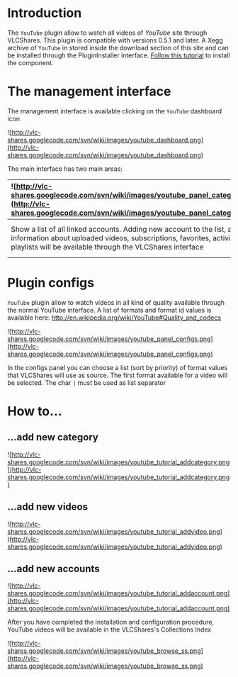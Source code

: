 

# Introduction #

The `YouTube` plugin allow to watch all videos of _YouTube_ site through VLCShares. This plugin is compatible with versions 0.5.1 and later.
A Xegg archive of `YouTube` in stored inside the download section of this site and can be installed through the PluginInstaller interface. [Follow this tutorial](PluginsList#How_to_install_new_plugins.md) to install the component.

# The management interface #

The management interface is available clicking on the `YouTube` dashboard icon

![http://vlc-shares.googlecode.com/svn/wiki/images/youtube_dashboard.png](http://vlc-shares.googlecode.com/svn/wiki/images/youtube_dashboard.png)

The main interface has two main areas:

| ![http://vlc-shares.googlecode.com/svn/wiki/images/youtube_panel_categorylist.png](http://vlc-shares.googlecode.com/svn/wiki/images/youtube_panel_categorylist.png) | Show a list of all library categories. New categories can be added clicking on the _Add Category_ button |
|:--------------------------------------------------------------------------------------------------------------------------------------------------------------------|:---------------------------------------------------------------------------------------------------------|
| Show a list of all linked accounts. Adding new account to the list, all information about uploaded videos, subscriptions, favorites, activities and playlists will be available through the VLCShares interface | ![http://vlc-shares.googlecode.com/svn/wiki/images/youtube_panel_accountlist.png](http://vlc-shares.googlecode.com/svn/wiki/images/youtube_panel_accountlist.png) |

# Plugin configs #

`YouTube` plugin allow to watch videos in all kind of quality available through the normal YouTube interface. A list of formats and format id values is available here: http://en.wikipedia.org/wiki/YouTube#Quality_and_codecs

![http://vlc-shares.googlecode.com/svn/wiki/images/youtube_panel_configs.png](http://vlc-shares.googlecode.com/svn/wiki/images/youtube_panel_configs.png)

In the configs panel you can choose a list (sort by priority) of format values that VLCShares will use as source. The first format available for a video will be selected. The char `|` must be used as list separator

# How to... #

## ...add new category ##

![http://vlc-shares.googlecode.com/svn/wiki/images/youtube_tutorial_addcategory.png](http://vlc-shares.googlecode.com/svn/wiki/images/youtube_tutorial_addcategory.png)

## ...add new videos ##

![http://vlc-shares.googlecode.com/svn/wiki/images/youtube_tutorial_addvideo.png](http://vlc-shares.googlecode.com/svn/wiki/images/youtube_tutorial_addvideo.png)

## ...add new accounts ##

![http://vlc-shares.googlecode.com/svn/wiki/images/youtube_tutorial_addaccount.png](http://vlc-shares.googlecode.com/svn/wiki/images/youtube_tutorial_addaccount.png)


After you have completed the installation and configuration procedure, YouTube videos will be available in the VLCShares's Collections Index


![http://vlc-shares.googlecode.com/svn/wiki/images/youtube_browse_ss.png](http://vlc-shares.googlecode.com/svn/wiki/images/youtube_browse_ss.png)